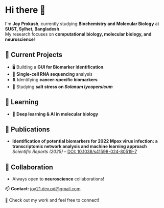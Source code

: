 # Hi there 👋  

I'm **Joy Prokash**, currently studying **Biochemistry and Molecular Biology** at **SUST, Sylhet, Bangladesh**.  
My research focuses on **computational biology, molecular biology, and neuroscience**!  

## 🔭 Current Projects  
- 🖥️ Building a **GUI for Biomarker Identification**  
- 🧬 **Single-cell RNA sequencing** analysis  
- 🎗️ Identifying **cancer-specific biomarkers**  
- 🌱 Studying **salt stress on *Solanum lycopersicum***  

## 🌱 Learning  
- 🧠 **Deep learning & AI in molecular biology**
  
## 📄 Publications  
- **Identification of potential biomarkers for 2022 Mpox virus infection: a transcriptomic network analysis and machine learning approach**  
  _Scientific Reports (2025)_ – [DOI: 10.1038/s41598-024-80519-7](https://doi.org/10.1038/s41598-024-80519-7)    

## 👯 Collaboration  
- Always open to **neuroscience** collaborations!  

📫 **Contact:** joy21.dev.pd@gmail.com  

🚀 Check out my work and feel free to connect!  

<!--
**Prokash21/prokash21** is a ✨ _special_ ✨ repository because its `README.md` (this file) appears on your GitHub profile.

Here are some ideas to get you started:

- 🔭 I’m currently working on ...
- 🌱 I’m currently learning ...
- 👯 I’m looking to collaborate on ...
- 🤔 I’m looking for help with ...
- 💬 Ask me about ...
- 📫 How to reach me: ...
- 😄 Pronouns: ...
- ⚡ Fun fact: ...
-->
